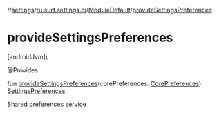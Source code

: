 //[settings](../../../index.md)/[ru.surf.settings.di](../index.md)/[ModuleDefault](index.md)/[provideSettingsPreferences](provide-settings-preferences.md)

# provideSettingsPreferences

[androidJvm]\

@Provides

fun [provideSettingsPreferences](provide-settings-preferences.md)(corePreferences: [CorePreferences](../../../../../modules/core/core/ru.surf.core.data.preferences/-core-preferences/index.md)): [SettingsPreferences](../../ru.surf.settings.data.preferences/-settings-preferences/index.md)

Shared preferences service
